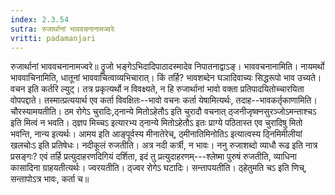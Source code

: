 ```yaml
---
index: 2.3.54
sutra: रुजार्थानां भाववचनानामज्वरेः
vritti: padamanjari
---
```


 रुजार्थानां भाववचनानामज्वरे॥ ठ्रुजो भङ्गेऽभिदादिपाठादस्मादेव निपातनाद्वाऽङ्। भाववचनानामिति। नायमर्थो भाववाचिनामिति, धातूनां भाववाचित्वाव्यभिचारात्। किं तर्हि? भावशब्देन घञादिवाच्यः सिद्धरूपो भाव उच्यते। वचन इति कर्तरि ल्युट्। तत्र प्रकृत्यर्थो न विवक्ष्यते, न हि रुजार्थानां भावो वक्ता प्रतिपादयितोच्चारयिता वोपपद्दाते। तस्मात्प्रत्ययार्थ एव कर्ता विवक्षितः--भावो वचनः कर्ता येषामित्यर्थः, तदाह--भावकर्तृकाणामिति। चौरस्यामयतीति। ठम रोगेऽ चुरादिः,ठ्नान्ये मितोऽहेतौऽ इति चुरादौ वचनात् ठ्जनीजृष्क्नसुरञ्जोऽमन्ताश्चऽ इति मित्वं न भवति। ठ्ज्ञप मिच्चऽ इत्यारभ्य ठ्नान्ये मितोऽहेतौऽ इतः प्राग्ये पठितास्त एव चुरादिषु मितो भवन्ति, नान्य इत्यर्थः। आमय इति आङ्पूर्वस्य मीनातेरेच्, ठ्मीनातिमिनोतिऽ इत्यात्वस्य ठ्निमिमीलीयां खलचोःऽ इति प्रतिषेधः। नदीकूलं रुजतीति। अत्र नदी कर्त्री, न भावः। ननु रुजाशब्दो व्याधौ रूढ इति नात्र प्रसङ्गः? एवं तर्हि प्रत्युदाहरणदिगियं दर्शिता, इदं तु प्रत्युदाहरणम्---श्लेष्मा पुरुषं रुजतीति, व्याधिना कासादिना ग्राहयतीत्यर्थः। ज्वरयतीति। ठ्ज्वर रोगेऽ घटादिः। सन्तापयतीति। ठ्हेतुमति चऽ इति णिच्, सन्तापोऽत्र भावः, कर्ता च॥
